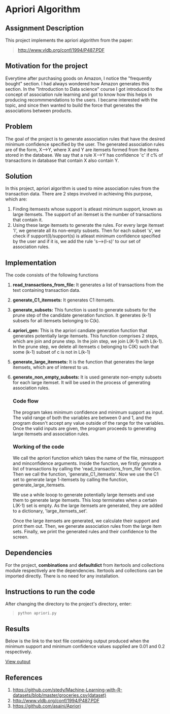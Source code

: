 # Apriori Algorithm

## Assignment Description
This project implements the apriori algorithm from the paper:
> http://www.vldb.org/conf/1994/P487.PDF

## Motivation for the project
 Everytime after purchasing goods on Amazon, I notice the "frequently bought" section. I had always wondered how Amazon generates this section.
 In the "Introduction to Data science" course I got introduced to the concept of association rule learning and got to know how this helps in 
 producing recommmendations to the users. I became interested with the topic, and since then wanted to build the force that generates the associations
 between products.

 ## Problem
 The goal of the project is to generate association rules that have the desired minimum confidence specified by the user. The generated association
 rules are of the form, X-->Y, where X and Y are itemsets formed from the items stored in the database. We say that a rule X-->Y has confidence 'c' if
 c% of transactions in database that contain X also contain Y.

 ## Solution
 In this project, apriori algorithm is used to mine association rules from the transaction data. There are 2 steps involved in achieving
 this purpose, which are:
   
   1. Finding itemsests whose support is atleast minimum support, known as large itemsets. The support of an itemset is the number of transactions
      that contain it.
   2. Using these large itemsets to generate the rules. For every large itemset 'l', we generate all its non-empty subsets. Then for each subset 's',
      we check if support(l)/support(s) is atleast minimum confidence specified by the user and if it is, we add the rule 's-->(l-s)' to our
      set of association rules.

 ## Implementation
 The code consists of the following functions

  1. **read_transactions_from_file:** It generates a list of transactions from the text containing transaction data.
  2. **generate_C1_itemsets:** It generates C1 itemsets.
  3. **generate_subsets:**  This function is used to generate subsets for the prune step of the
    candidate generation function. It generates (k-1) subsets for all itemsets belonging to C(k).
  4. **apriori_gen:** This is the apriori candiate generation function that generates potentially large itemsets. This function comprises 2 steps, which are join
    and prune step. In the join step, we join L(K-1) with L(k-1). In the prune step, we delete all itemsets c belonging to C(K) such that some (k-1)
    subset of c is not in L(k-1)
  5. **generate_large_itemsets:** It is the function that generates the large itemsets, which are of interest to us.
  6. **generate_non_empty_subsets:** It is used generate non-empty subsets for each large itemset. It will be used in the process of generating association rules.
   
        ### Code flow
        The program takes minimum confidence and minimum support as input. The valid range of both the variables are between 0 and 1, and the program doesn't accept
        any value outside of the range for the variables. Once the valid inputs are given, the program proceeds to generating large itemsets and association rules.

        ### Working of the code
        We call the apriori function which takes the name of the file, minsupport and minconfidence arguments. Inside the function, we firstly genrate a list of 
        transactions by calling the 'read_transactions_from_file' function. Then we call the function, 'generate_C1_itemsets'. Now we use the C1 set to generate
        large  1-itemsets by calling the function, generate_large_itemsets.

        We use a while looop to generate potentially large itemsets and use them to generate large itemsets. This loop terminates when a certain L(K-1) set is empty. 
        As the large itemsets are generated, they are added to a dictionary, 'large_itemsets_set'.

        Once the large itemsets are generated, we calculate their support and print them out. Then, we generate association rules from the large item sets. Finally, we
        print the generated rules and their confidence to the screen.

  ## Dependencies
  For the project, **combinations** and **defaultdict** from itertools and collections module respectively are the dependencies. Itertools and collections can be imported
  directly. There is no need for any installation.

  ## Instructions to run the code
  After changing the directory to the project's directory, enter:

  > `python apriori.py`

  ## Results
  Below is the link to the text file containing output produced when the minimum support and minimum confidence values supplied are 0.01 and 0.2 respectively.

  [View output](output.txt)   

         
  ## References
  1. https://github.com/stedy/Machine-Learning-with-R-datasets/blob/master/groceries.csv(dataset)
  2. http://www.vldb.org/conf/1994/P487.PDF
  3. https://github.com/asaini/Apriori






 
